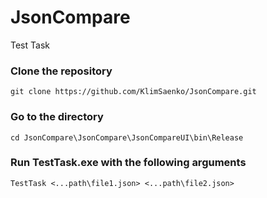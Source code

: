 # JsonCompare
 Test Task

### Сlone the repository
```
git clone https://github.com/KlimSaenko/JsonCompare.git
```

### Go to the directory
```
cd JsonCompare\JsonCompare\JsonCompareUI\bin\Release
```

### Run TestTask.exe with the following arguments
```
TestTask <...path\file1.json> <...path\file2.json>
```
